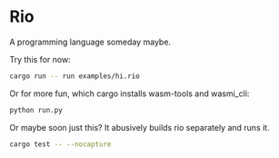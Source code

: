 # Rio

A programming language someday maybe.

Try this for now:

```sh
cargo run -- run examples/hi.rio
```

Or for more fun, which cargo installs wasm-tools and wasmi_cli:

```sh
python run.py
```

Or maybe soon just this? It abusively builds rio separately and runs it.

```sh
cargo test -- --nocapture
```
